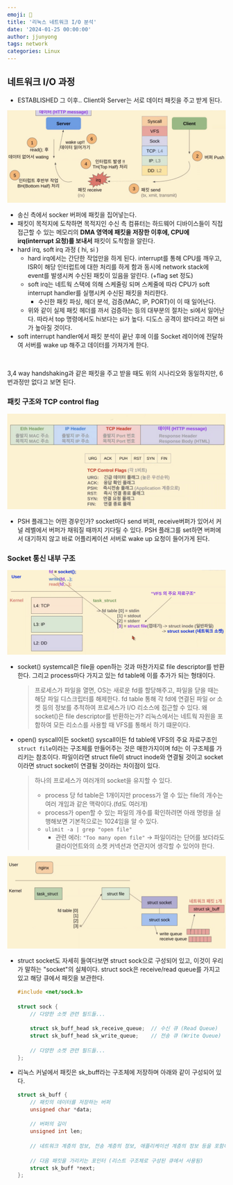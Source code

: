```yaml
---
emoji: 🧢
title: '리눅스 네트워크 I/O 분석'
date: '2024-01-25 00:00:00'
author: jjunyong
tags: network
categories: Linux
---
```


## 네트워크 I/O 과정
- ESTABLISHED 그 이후.. Client와 Server는 서로 데이터 패킷을 주고 받게 된다. 

![image1](./image1.png)

- 송신 측에서 socker 버퍼에 패킷을 집어넣는다. 
- 패킷이 목적지에 도착하면 목적지인 수신 측 컴퓨터는 하드웨어 디바이스들이 직접 접근할 수 있는 메모리의 **DMA 영역에 패킷을 저장한 이후에, CPU에 irq(interrupt 요청)를 보내서** 패킷이 도착함을 알린다. 
- hard irq, soft irq 과정 ( hi, si )
  - hard irq에서는 간단한 작업만을 하게 된다. interrupt를 통해 CPU를 깨우고, ISR이 해당 인터럽트에 대한 처리를 하게 함과 동시에 network stack에 event를 발생시켜 수신된 패킷이 있음을 알린다. (+flag set 정도)
  - soft irq는 네트웍 스택에 의해 스케줄링 되며 스케줄에 따라 CPU가 soft interrupt handler를 실행시켜 수신된 패킷을 처리한다. 
    - 수신한 패킷 파싱, 헤더 분석, 검증(MAC, IP, PORT)이 이 때 일어난다. 
  - 위와 같이 실제 패킷 헤더를 까서 검증하는 등의 대부분의 절차는 si에서 일어난다. 따라서 top 명령에서도 hi보다는 si가 높다. 디도스 공격이 왔다라고 하면 si가 높아질 것이다. 
- soft interrupt handler에서 패킷 분석이 끝난 후에 이를 Socket 레이어에 전달하여 서버를 wake up 해주고 데이터를 가져가게 한다.  

<br>

3,4 way handshaking과 같은 패킷을 주고 받을 때도 위의 시나리오와 동일하지만, 6번과정만 없다고 보면 된다.

### 패킷 구조와 TCP control flag

![image2](./image2.png)
- PSH 플래그는 어떤 경우인가? socket마다 send 버퍼, receive버퍼가 있어서 커널 레벨에서 버퍼가 채워질 때까지 기다릴 수 있다. PSH 플래그를 set하면 버퍼에서 대기하지 않고 바로 어플리케이션 서버로 wake up 요청이 들어가게 된다. 


### Socket 통신 내부 구조

![image4](./image4.png)
- socket() systemcall은 file을 open하는 것과 마찬가지로 file descriptor를 반환한다. 그리고 process마다 가지고 있는 fd table에 이를 추가가 되는 형태이다. 
    > 프로세스가 파일을 열면, OS는 새로운 fd를 할당해주고, 파일을 닫을 때는 해당 파일 디스크립터를 해제한다. fd table 통해 각 fd에 연결된 파일 or 소켓 등의 정보를 추적하여 프로세스가 I/O 리소스에 접근할 수 있다.
    > 왜 socket()은 file descriptor를 반환하는가? 리눅스에서는 네트웍 자원을 포함하여 모든 리소스를 사용할 때 VFS를 통해서 하기 떄문이다.
- open() syscall이든 socket() syscall이든 fd table에 VFS의 주요 자료구조인 `struct file`이라는 구조체를 만들어주는 것은 매한가지이며 fd는 이 구조체를 가리키는 참조이다. 파일이라면 struct file이 struct inode와 연결될 것이고 socket이라면 struct socket이 연결될 것이라는 차이점이 있다. 


    > 하나의 프로세스가 여러개의 socket을 유지할 수 있다. 
    >  - process 당 fd table은 1개이지만 process가 열 수 있는 file의 개수는 여러 개임과 같은 맥락이다.(fd도 여러개)
    >  -  process가 open할 수 있는 파일의 개수를 확인하려면 아래 명령을 실행해보면 기본적으로는 1024임을 알 수 있다.
    >  - `ulimit -a | grep "open file"`
    >    - 관련 에러: `"Too many open file"` -> 파일이라는 단어를 보더라도 클라이언트와의 소켓 커넥션과 연관지어 생각할 수 있어야 한다. 


![image3](./image3.png)
- struct socket도 자세히 들여다보면 struct sock으로 구성되어 있고, 이것이 우리가 말하는 "socket"의 실체이다. struct sock은 receive/read queue를 가지고 있고 해당 큐에서 패킷을 보관한다. 
  ```C
  #include <net/sock.h>

  struct sock {
      // 다양한 소켓 관련 필드들...

      struct sk_buff_head sk_receive_queue;  // 수신 큐 (Read Queue)
      struct sk_buff_head sk_write_queue;    // 전송 큐 (Write Queue)

      // 다양한 소켓 관련 필드들...
  };
  ```
- 리눅스 커널에서 패킷은 sk_buff라는 구조체에 저장하며 아래와 같이 구성되어 있다.
  ```C
  struct sk_buff {
      // 패킷의 데이터를 저장하는 버퍼
      unsigned char *data;
      
      // 버퍼의 길이
      unsigned int len;

      // 네트워크 계층의 정보, 전송 계층의 정보, 애플리케이션 계층의 정보 등을 포함하는 다양한 필드들...
      
      // 다음 패킷을 가리키는 포인터 (리스트 구조체로 구성된 큐에서 사용됨)
      struct sk_buff *next;
  };
  ```
